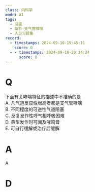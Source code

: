 ```yaml
---
class: 内科学
mode: A1
tags:
  - 习题
  - 章节-支气管哮喘
  - 人卫习题集
record:
  - timestamps: 2024-09-10-19:45:11
    score: 0
  - - timestamps: 2024-09-10-20:24:24
      score: 0
---
```


# Q
下面有关哮喘特征的描述中不准确的是  
A. 凡气道反应性增高者都是支气管哮喘  
B. 不同程度的可逆性气道阻塞  
C. 反复发作性呼气相呼吸困难  
D. 典型发作时可闻及哮鸣音  
E. 可自行缓解或治疗后缓解  
# A
A
# D
